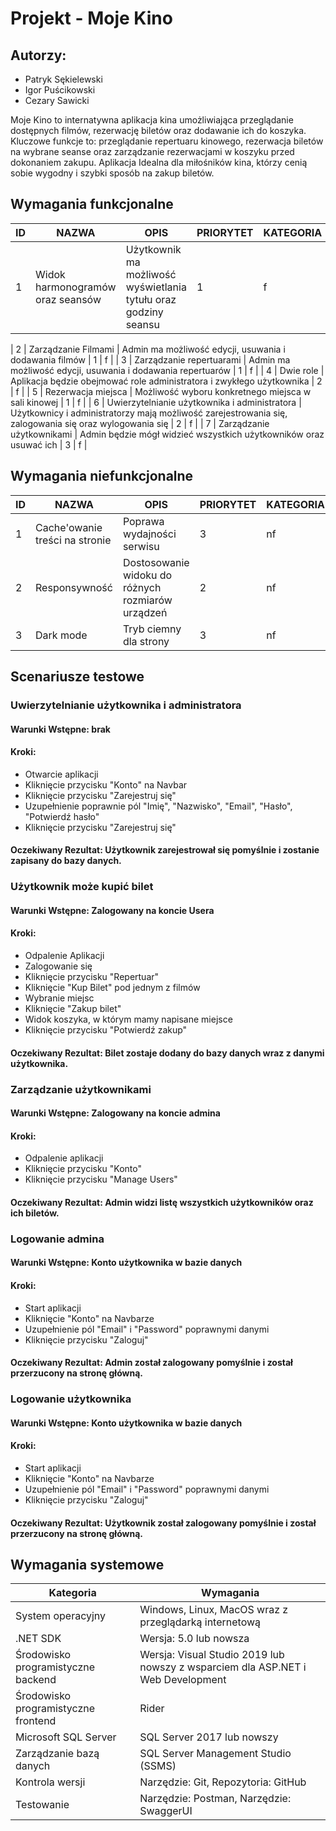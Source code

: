 # Projekt - Moje Kino 


## Autorzy:

- Patryk Sękielewski
- Igor Puścikowski 
- Cezary Sawicki


Moje Kino to internatywna aplikacja kina umożliwiająca przeglądanie dostępnych filmów, rezerwację biletów oraz dodawanie ich do koszyka. Kluczowe funkcje to: przeglądanie repertuaru kinowego, rezerwacja biletów na wybrane seanse oraz zarządzanie rezerwacjami w koszyku przed dokonaniem zakupu. Aplikacja Idealna dla miłośników kina, którzy cenią sobie wygodny i szybki sposób na zakup biletów.

## Wymagania funkcjonalne

| ID  | NAZWA                                                      | OPIS                                                                                      | PRIORYTET | KATEGORIA |
| --- | ---------------------------------------------------------- | ----------------------------------------------------------------------------------------- | --------- | --------- |
| 1   | Widok harmonogramów oraz seansów                           | Użytkownik ma możliwość wyświetlania tytułu oraz godziny seansu                           | 1         | f         |

| 2   | Zarządzanie Filmami                                        | Admin ma możliwość edycji, usuwania i dodawania filmów                                     | 1         | f         |
| 3   | Zarządzanie repertuarami                                   | Admin ma możliwość edycji, usuwania i dodawania repertuarów                                | 1         | f         |
| 4   | Dwie role                                                  | Aplikacja będzie obejmować role administratora i zwykłego użytkownika                      | 2         | f         |
| 5   | Rezerwacja miejsca                                         | Możliwość wyboru konkretnego miejsca w sali kinowej                                       | 1         | f         |
| 6   | Uwierzytelnianie użytkownika i administratora              | Użytkownicy i administratorzy mają możliwość zarejestrowania się, zalogowania się oraz wylogowania się | 2         | f         |
| 7   | Zarządzanie użytkownikami              | Admin będzie mógł widzieć wszystkich użytkowników oraz usuwać ich     | 3         | f         |


## Wymagania niefunkcjonalne

| ID  | NAZWA                                   | OPIS                                                            | PRIORYTET | KATEGORIA |
| --- | --------------------------------------- | --------------------------------------------------------------- | --------- | --------- |
| 1   | Cache'owanie treści na stronie           | Poprawa wydajności serwisu                                       | 3         | nf        |
| 2   | Responsywność                           | Dostosowanie widoku do różnych rozmiarów urządzeń                | 2         | nf        |
| 3  | Dark mode           | Tryb ciemny dla strony                                      | 3         | nf        |

## Scenariusze testowe
   
### Uwierzytelnianie użytkownika i administratora

#### Warunki Wstępne: brak

#### Kroki:
- Otwarcie aplikacji
- Kliknięcie przycisku "Konto" na Navbar
- Kliknięcie przycisku "Zarejestruj się"
- Uzupełnienie poprawnie pól "Imię", "Nazwisko", "Email", "Hasło", "Potwierdź hasło"
- Kliknięcie przycisku "Zarejestruj się"

#### Oczekiwany Rezultat: Użytkownik zarejestrował się pomyślnie i zostanie zapisany do bazy danych.

### Użytkownik może kupić bilet

#### Warunki Wstępne: Zalogowany na koncie Usera

#### Kroki:
- Odpalenie Aplikacji
- Zalogowanie się
- Kliknięcie przycisku "Repertuar"
- Kliknięcie "Kup Bilet" pod jednym z filmów
- Wybranie miejsc
- Kliknięcie "Zakup bilet"
- Widok koszyka, w którym mamy napisane miejsce
- Kliknięcie przycisku "Potwierdź zakup"

#### Oczekiwany Rezultat: Bilet zostaje dodany do bazy danych wraz z danymi użytkownika.

### Zarządzanie użytkownikami

#### Warunki Wstępne: Zalogowany na koncie admina

#### Kroki:
- Odpalenie aplikacji
- Kliknięcie przycisku "Konto"
- Kliknięcie przycisku "Manage Users"

#### Oczekiwany Rezultat: Admin widzi listę wszystkich użytkowników oraz ich biletów.

### Logowanie admina

#### Warunki Wstępne: Konto użytkownika w bazie danych

#### Kroki:
- Start aplikacji
- Kliknięcie "Konto" na Navbarze
- Uzupełnienie pól "Email" i "Password" poprawnymi danymi
- Kliknięcie przycisku "Zaloguj"

#### Oczekiwany Rezultat: Admin został zalogowany pomyślnie i został przerzucony na stronę główną.

### Logowanie użytkownika

#### Warunki Wstępne: Konto użytkownika w bazie danych

#### Kroki:
- Start aplikacji
- Kliknięcie "Konto" na Navbarze
- Uzupełnienie pól "Email" i "Password" poprawnymi danymi
- Kliknięcie przycisku "Zaloguj"

#### Oczekiwany Rezultat: Użytkownik został zalogowany pomyślnie i został przerzucony na stronę główną.

## Wymagania systemowe
| Kategoria                          | Wymagania                                                                                       |
|------------------------------------|-------------------------------------------------------------------------------------------------|
| System operacyjny                  | Windows, Linux, MacOS wraz z przeglądarką internetową                                           |
| .NET SDK                           | Wersja: 5.0 lub nowsza                                                                          |
| Środowisko programistyczne backend | Wersja: Visual Studio 2019 lub nowszy z wsparciem dla ASP.NET i Web Development                 |
| Środowisko programistyczne frontend| Rider                                                                                           |
| Microsoft SQL Server               | SQL Server 2017 lub nowszy                                                                      |
| Zarządzanie bazą danych            | SQL Server Management Studio (SSMS)                                                             |
| Kontrola wersji                    | Narzędzie: Git, Repozytoria: GitHub                                                             |
| Testowanie                         | Narzędzie: Postman, Narzędzie: SwaggerUI                                                        |
